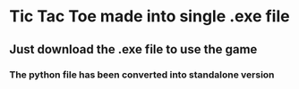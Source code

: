 # Tic Tac Toe made into single .exe file
## Just download the .exe file to use the game
### The python file has been converted into standalone version
